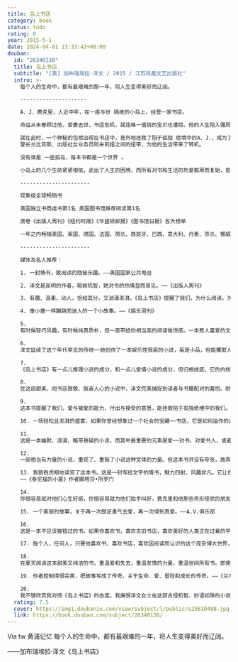 ```yaml
---
title: 岛上书店
category: book
status: todo
rating: 0
year: 2015-5-1
date: 2024-04-01 23:33:42+08:00
douban:
  id: "26340138"
  title: 岛上书店
  subtitle: "[美] 加布瑞埃拉·泽文 / 2015 / 江苏凤凰文艺出版社"
  intro: >-
    每个人的生命中，都有最艰难的那一年，将人生变得美好而辽阔。

    ---------------------

    A．J．费克里，人近中年，在一座与世 隔绝的小岛上，经营一家书店。

    命运从未眷顾过他，爱妻去世，书店危机，就连唯一值钱的宝贝也遭窃。他的人生陷入僵局，他的内心沦为 荒 岛。

    就在此时，一个神秘的包袱出现在书店中，意外地拯救了陷于孤独 绝境中的A．J．，成为了连接他和妻姐伊斯梅、
    警长兰比亚斯、出版社女业务员阿米莉娅之间的纽带，为他的生活带来了转机。

    没有谁是 一座孤岛，每本书都是一个世界 。

    小岛上的几个生命紧紧相依，走出了人生的困境，而所有对书和生活的热爱都周而复始，愈加汹涌。

    ----------------------

    现象级全球畅销书

    美国独立书商选书第1名 美国图书馆推荐阅读第1名

    席卷《出版人周刊》《纽约时报》《华盛顿邮报》《图书馆日报》各大榜单

    一年之内畅销美国、英国、德国、法国、荷兰、西班牙、巴西、意大利、丹麦、芬兰、挪威、瑞典、冰岛、波兰、加拿大、土耳其、以色列、日本、韩国等25国！

    ----------------------

    媒体及名人推荐：

    1. 一封情书，致阅读的隐秘乐趣。——美国国家公共电台

    2. 泽文是高明的作者，聪颖机智，她对书的热情显而易见。──《出版人周刊》

    3. 有趣、温柔、动人，恰如其分，又汹涌澎湃，《岛上书店》提醒了我们，为什么阅读，为什么去爱。——《图书馆日报》

    4. 像小鹿一样蹦跳而迷人的一个小故事。——《娱乐周刊》

    5.
    有时候轻巧风趣，有时候纯真质朴，但一直带给你相当高的阅读愉悦感。一本惹人喜爱的文学小说，讲的是独立书店的孤傲老板，卖书和寻找真爱的故事。——《柯克斯书评》

    6.
    泽文延续了这个年代罕见的传统──她创作了一本娱乐性很高的小说，虽是小品，但能攫取人心；尽管有趣，却不甜腻滥情。更难得的是，她对书、书店以及爱书人的未来，充满见解。──《华盛顿邮报》

    7.
    《岛上书店》有一点儿推理小说的成分，和一点儿爱情小说的成分，但归根结底，它的内核是一个关于爱的故事：对书本的爱，对家人的爱，对周围每个人的善意与爱。它自身就携带了爱的魔咒，这是你今年的必读之书。——《书页》

    8.
    在这部甜美、向书店致敬、振奋人心的小说中，泽文完美捕捉到读者与书籍配对的喜悦。耐人寻味的角色、对于书籍销售的深入理解、关于经典作品的精辟评论，还有对读书会以及营销活动的幽默描述，爱书人将难以抗拒。──《书单》

    9.
    这本书提醒了我们，爱与被爱的能力、付出与接受的意愿，能拯救陷于孤独绝境中的我们。一则美妙、动人的故事，关于人生的救赎与转化，它会在你胸中回荡许久许久。──《我在雨中等你》作者加思•斯坦

    10. 一场轻松且澎湃的盛宴，如果你曾经想象过一个社会的宝藏──书店，它是如何运作的话，这本书非常合你胃口。──《食欲风暴》作者洁米•艾廷博格

    11.
    这是一本幽默、浪漫、略带悬疑的小说，而其中最重要的元素是爱──对书、对爱书人，或者应该说是对人性不完美荣光的爱。──《雪地里的女孩》作者艾欧文•艾维

    12.
    一部相当有力量的小说，重现了、重振了小说这种文体的力量。但这本书并没有夸张，故弄玄虚，迂腐地掉书袋，或者来点不着边际的哲学思考。《岛上书店》是写给真正热爱书本的那群人的，他们能准确地认出一个叙述得绝妙的故事，并准确感受到这个故事饱含的力量。——《多伦多国际邮报》

    13. 我狼吞虎咽地读完了这本书。这是一封写给文字的情书，魅力四射，风趣非凡。它让你一直开心一直微笑，但喉头又时常哽咽。
    ——《泰尼福的小屋》作者娜塔莎•所罗门

    14.
    你很容易就对他们心生好感，你很容易就为他们拍手叫好，费克里和他那些奇形怪状的朋友们家人们，他们温柔、温暖，脆弱，古怪，就像曾经也处于困境中的你和我。这本书能轻松成为畅销书黑马。毕竟，《岛上书店》实在魅力非凡，光芒四射。——《明尼阿波利斯市星星先驱报》

    15. 一个美丽的故事，关于再一次鼓足勇气去爱，再一次得到真爱。——A.V.俱乐部

    16.
    这是一本不应该被错过的书。如果你喜欢书，喜欢古旧书店，喜欢美好的人类正在过着的平凡而美好的生活，你一定爱上这本《岛上书店》！事实上，我想我应该去再读一遍这个故事了！——《罗诺克时报》

    17. 每个人，任何人，只要他喜欢书、喜欢书店，喜欢因阅读而认识的这个庞杂博大世界，那他就会不可自拔爱上这本书。——《维齐塔鹰报》

    18.
    在夏天阅读这本甜美又纯洁的书，重温爱和失去，重温友情的力量，重温世间所有书。即使身在盛夏，也仿佛是在微风徐徐的某个春日，那天阳光灿烂却温和，惠泽大地万物。你不想这天结束，你不想这场阅读结束。——《家庭圈》杂志

    19. 作者控制得很完美，把故事写成了传奇，关于生命、爱、冒险和成长的传奇。——《兰辛州日报》

    20.
    我不够欣赏我对待《岛上书店》的态度。我痛恨泽文女士在这部古怪机智、妙语如珠的小说中展示出来的技巧和大师风范。我讨厌这部小说，它竟然如此好读，如此引人入胜。我深深憎恶这部小说要命的见鬼的魅力，我还憎恶它的简洁精当，憎恶它的干脆利落，憎恶它的清新洗练！嗷嗷嗷！……最终评语：这次像闪电一般的快速阅读实在太太太令人享受了！我要把这本书藏在过期杂志后面不让人看到……——《图书馆日报》“给伙计们的书”博客
  rating: 7.5
  cover: https://img1.doubanio.com/view/subject/l/public/s29810488.jpg
  link: https://book.douban.com/subject/26340138/
---
```


Via tw 黄浦记忆 每个人的生命中，都有最艰难的一年，将人生变得美好而辽阔。

——加布瑞埃拉·泽文《岛上书店》
